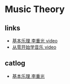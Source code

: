 # Music Theory

## links
- [基本乐理 李重光 video](https://www.bilibili.com/video/av10449617)
- [从零开始学音乐 video](https://www.bilibili.com/video/av30859831)

## catlog
- [基本乐理 李重光](basic_music_theory/README.md)
